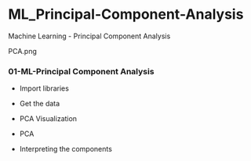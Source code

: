 # ML_Principal-Component-Analysis
Machine Learning - Principal Component Analysis

PCA.png

### 01-ML-Principal Component Analysis
- Import libraries

- Get the data

- PCA Visualization

- PCA

- Interpreting the components
